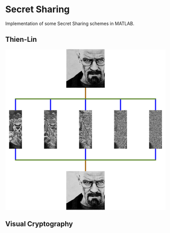# Secret Sharing

Implementation of some Secret Sharing schemes in MATLAB.

## **Thien-Lin**

![Thien-Lin demo](thien-lin/demo.png)

## **Visual Cryptography**
